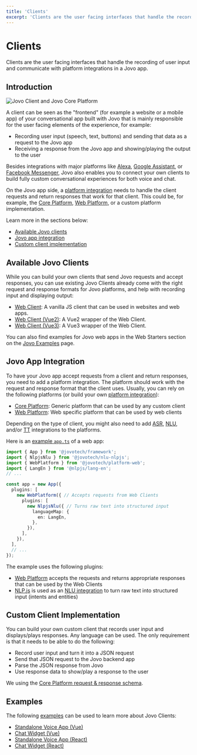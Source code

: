 ```yaml
---
title: 'Clients'
excerpt: 'Clients are the user facing interfaces that handle the recording of user input and communicate with platform integrations in a Jovo app.'
---
```


# Clients

Clients are the user facing interfaces that handle the recording of user input and communicate with platform integrations in a Jovo app.

## Introduction

![Jovo Client and Jovo Core Platform](https://github.com/jovotech/jovo-framework/raw/master/jovo-platforms/jovo-platform-core/img/jovo-client-platform-communication.png 'How Jovo Core Platform communicates with clients like web apps')

A client can be seen as the "frontend" (for example a website or a mobile app) of your conversational app built with Jovo that is mainly responsible for the user facing elements of the experience, for example:

- Recording user input (speech, text, buttons) and sending that data as a request to the Jovo app
- Receiving a response from the Jovo app and showing/playing the output to the user

Besides integrations with major platforms like [Alexa](https://www.jovo.tech/marketplace/platform-alexa), [Google Assistant](https://www.jovo.tech/marketplace/platform-googleassistant), or [Facebook Messenger](https://www.jovo.tech/marketplace/platform-facebookmessenger), Jovo also enables you to connect your own clients to build fully custom conversational experiences for both voice and chat.

On the Jovo app side, a [platform integration](./platforms.md) needs to handle the client requests and return responses that work for that client. This could be, for example, the [Core Platform](https://www.jovo.tech/marketplace/platform-core), [Web Platform](https://www.jovo.tech/marketplace/platform-web), or a custom platform implementation.

Learn more in the sections below:
- [Available Jovo clients](#available-jovo-clients)
- [Jovo app integration](#jovo-app-integration)
- [Custom client implementation](#custom-client-implementation)

## Available Jovo Clients

While you can build your own clients that send Jovo requests and accept responses, you can use existing Jovo Clients already come with the right request and response formats for Jovo platforms, and help with recording input and displaying output:

- [Web Client](https://www.jovo.tech/marketplace/client-web): A vanilla JS client that can be used in websites and web apps.
- [Web Client (Vue2)](https://www.jovo.tech/marketplace/client-web-vue2): A Vue2 wrapper of the Web Client.
- [Web Client (Vue3)](https://www.jovo.tech/marketplace/client-web-vue3): A Vue3 wrapper of the Web Client.

You can also find examples for Jovo web apps in the Web Starters section on the [Jovo Examples](https://www.jovo.tech/examples) page.

## Jovo App Integration

To have your Jovo app accept requests from a client and return responses, you need to add a platform integration. The platform should work with the request and response format that the client uses. Usually, you can rely on the following platforms (or build your own [platform integration](./platforms.md)):

- [Core Platform](https://www.jovo.tech/marketplace/platform-core): Generic platform that can be used by any custom client
- [Web Platform](https://www.jovo.tech/marketplace/platform-web): Web specific platform that can be used by web clients

Depending on the type of client, you might also need to add [ASR](./asr.md), [NLU](./nlu.md), and/or [TT](./tts.md) integrations to the platforms.

Here is an [example `app.ts`](https://github.com/jovotech/jovo-starter-web-standalone/blob/v4/app/src/app.ts) of a web app:

```typescript
import { App } from '@jovotech/framework';
import { NlpjsNlu } from '@jovotech/nlu-nlpjs';
import { WebPlatform } from '@jovotech/platform-web';
import { LangEn } from '@nlpjs/lang-en';
// ...

const app = new App({
  plugins: [
    new WebPlatform({ // Accepts requests from Web Clients
      plugins: [
        new NlpjsNlu({ // Turns raw text into structured input
          languageMap: {
            en: LangEn,
          },
        }),
      ],
    }),
  ],
  // ...
});
```

The example uses the following plugins:
- [Web Platform](https://www.jovo.tech/marketplace/platform-web) accepts the requests and returns appropriate responses that can be used by the Web Clients
- [NLP.js](https://www.jovo.tech/marketplace/nlu-nlpjs) is used as an [NLU integration](./nlu.md) to turn raw text into structured input (intents and entities)


## Custom Client Implementation

You can build your own custom client that records user input and displays/plays responses. Any language can be used. The only requirement is that it needs to be able to do the following:

- Record user input and turn it into a JSON request
- Send that JSON request to the Jovo backend app
- Parse the JSON response from Jovo
- Use response data to show/play a response to the user

We using the [Core Platform request & response schema](https://www.jovo.tech/marketplace/platform-core#requests-and-responses).


## Examples

The following [examples](https://www.jovo.tech/examples) can be used to learn more about Jovo Clients:

- [Standalone Voice App (Vue)](https://github.com/jovotech/jovo-starter-web-standalone)
- [Chat Widget (Vue)](https://github.com/jovotech/jovo-starter-web-chatwidget)
- [Standalone Voice App (React)](https://github.com/jovotech/jovo-starter-web-standalone-react)
- [Chat Widget (React)](https://github.com/jovotech/jovo-starter-web-chatwidget-react)